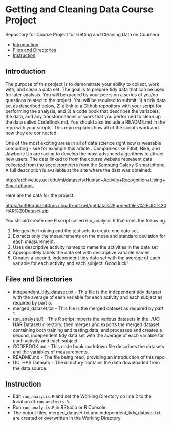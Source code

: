 Getting and Cleaning Data Course Project
========================================

Repository for Course Project for Getting and Cleaning Data on Coursera

* [Introduction](#Introduction)
* [Files and Directories](#Files-and-Directories)
* [Instruction](#Instruction)

## Introduction

The purpose of this project is to demonstrate your ability to collect, work with, and clean a data set. The goal is to prepare tidy data that can be used for later analysis. You will be graded by your peers on a series of yes/no questions related to the project. You will be required to submit: 1) a tidy data set as described below, 2) a link to a Github repository with your script for performing the analysis, and 3) a code book that describes the variables, the data, and any transformations or work that you performed to clean up the data called CodeBook.md. You should also include a README.md in the repo with your scripts. This repo explains how all of the scripts work and how they are connected.  

One of the most exciting areas in all of data science right now is wearable computing - see for example this article . Companies like Fitbit, Nike, and Jawbone Up are racing to develop the most advanced algorithms to attract new users. The data linked to from the course website represent data collected from the accelerometers from the Samsung Galaxy S smartphone. A full description is available at the site where the data was obtained: 

http://archive.ics.uci.edu/ml/datasets/Human+Activity+Recognition+Using+Smartphones 

Here are the data for the project: 

https://d396qusza40orc.cloudfront.net/getdata%2Fprojectfiles%2FUCI%20HAR%20Dataset.zip 

You should create one R script called run_analysis.R that does the following. 
1. Merges the training and the test sets to create one data set.
2. Extracts only the measurements on the mean and standard deviation for each measurement. 
3. Uses descriptive activity names to name the activities in the data set
4. Appropriately labels the data set with descriptive variable names. 
5. Creates a second, independent tidy data set with the average of each variable for each activity and each subject. 
Good luck!

## Files and Directories

* independent_tidy_dataset.txt - This file is the independent tidy dataset with the average of each variable for each activity and each subject as required by part 5.
* merged_dataset.txt - This file is the merged dataset as required by part 1.
* run_analysis.R - This R script imports the various datasets in the ./UCI HAR Dataset/ directory, then merges and exports the merged dataset containing both training and testing data, and processes and creates a second, independent tidy data set with the average of each variable for each activity and each subject.
* CODEBOOK.md - This code book markdown file describes the datasets and the variables of measurements.
* README.md - The file being read, providing an introduction of this repo.
* UCI HAR Dataset/ - The directory contains the data downloaded from the data source.

## Instruction

* Edit ```run_analysis.R``` and set the Working Directory on line 2 to the location of ```run_analysis.R```.
* Run ```run_analysis.R``` in RStudio or R Console.
* The output files, merged_dataset.txt and independent_tidy_dataset.txt, are created or overwritten in the Working Directory